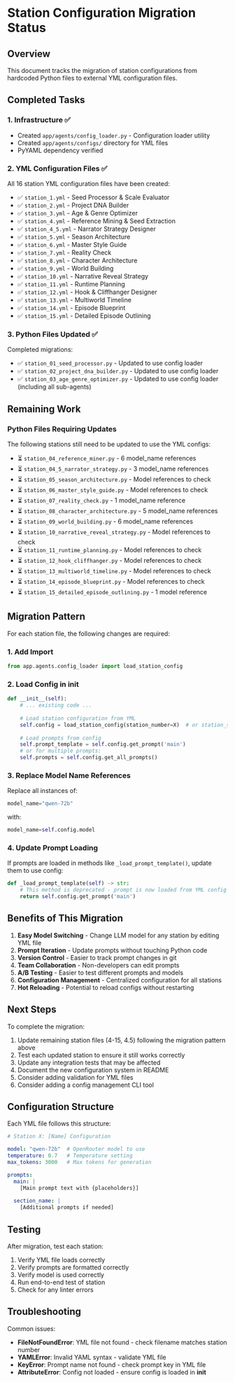 # Station Configuration Migration Status

## Overview
This document tracks the migration of station configurations from hardcoded Python files to external YML configuration files.

## Completed Tasks

### 1. Infrastructure ✅
- Created `app/agents/config_loader.py` - Configuration loader utility
- Created `app/agents/configs/` directory for YML files
- PyYAML dependency verified

### 2. YML Configuration Files ✅
All 16 station YML configuration files have been created:
- ✅ `station_1.yml` - Seed Processor & Scale Evaluator
- ✅ `station_2.yml` - Project DNA Builder  
- ✅ `station_3.yml` - Age & Genre Optimizer
- ✅ `station_4.yml` - Reference Mining & Seed Extraction
- ✅ `station_4_5.yml` - Narrator Strategy Designer
- ✅ `station_5.yml` - Season Architecture
- ✅ `station_6.yml` - Master Style Guide
- ✅ `station_7.yml` - Reality Check
- ✅ `station_8.yml` - Character Architecture
- ✅ `station_9.yml` - World Building
- ✅ `station_10.yml` - Narrative Reveal Strategy
- ✅ `station_11.yml` - Runtime Planning
- ✅ `station_12.yml` - Hook & Cliffhanger Designer
- ✅ `station_13.yml` - Multiworld Timeline
- ✅ `station_14.yml` - Episode Blueprint
- ✅ `station_15.yml` - Detailed Episode Outlining

### 3. Python Files Updated ✅
Completed migrations:
- ✅ `station_01_seed_processor.py` - Updated to use config loader
- ✅ `station_02_project_dna_builder.py` - Updated to use config loader
- ✅ `station_03_age_genre_optimizer.py` - Updated to use config loader (including all sub-agents)

## Remaining Work

### Python Files Requiring Updates
The following stations still need to be updated to use the YML configs:
- ⏳ `station_04_reference_miner.py` - 6 model_name references
- ⏳ `station_04_5_narrator_strategy.py` - 3 model_name references
- ⏳ `station_05_season_architecture.py` - Model references to check
- ⏳ `station_06_master_style_guide.py` - Model references to check
- ⏳ `station_07_reality_check.py` - 1 model_name reference
- ⏳ `station_08_character_architecture.py` - 5 model_name references
- ⏳ `station_09_world_building.py` - 6 model_name references
- ⏳ `station_10_narrative_reveal_strategy.py` - Model references to check
- ⏳ `station_11_runtime_planning.py` - Model references to check
- ⏳ `station_12_hook_cliffhanger.py` - Model references to check
- ⏳ `station_13_multiworld_timeline.py` - Model references to check
- ⏳ `station_14_episode_blueprint.py` - Model references to check
- ⏳ `station_15_detailed_episode_outlining.py` - 1 model reference

## Migration Pattern

For each station file, the following changes are required:

### 1. Add Import
```python
from app.agents.config_loader import load_station_config
```

### 2. Load Config in __init__
```python
def __init__(self):
    # ... existing code ...
    
    # Load station configuration from YML
    self.config = load_station_config(station_number=X)  # or station_suffix="4_5"
    
    # Load prompts from config
    self.prompt_template = self.config.get_prompt('main')
    # or for multiple prompts:
    self.prompts = self.config.get_all_prompts()
```

### 3. Replace Model Name References
Replace all instances of:
```python
model_name="qwen-72b"
```
with:
```python
model_name=self.config.model
```

### 4. Update Prompt Loading
If prompts are loaded in methods like `_load_prompt_template()`, update them to use config:
```python
def _load_prompt_template(self) -> str:
    # This method is deprecated - prompt is now loaded from YML config
    return self.config.get_prompt('main')
```

## Benefits of This Migration

1. **Easy Model Switching** - Change LLM model for any station by editing YML file
2. **Prompt Iteration** - Update prompts without touching Python code
3. **Version Control** - Easier to track prompt changes in git
4. **Team Collaboration** - Non-developers can edit prompts
5. **A/B Testing** - Easier to test different prompts and models
6. **Configuration Management** - Centralized configuration for all stations
7. **Hot Reloading** - Potential to reload configs without restarting

## Next Steps

To complete the migration:

1. Update remaining station files (4-15, 4.5) following the migration pattern above
2. Test each updated station to ensure it still works correctly
3. Update any integration tests that may be affected
4. Document the new configuration system in README
5. Consider adding validation for YML files
6. Consider adding a config management CLI tool

## Configuration Structure

Each YML file follows this structure:

```yaml
# Station X: [Name] Configuration

model: "qwen-72b"  # OpenRouter model to use
temperature: 0.7   # Temperature setting
max_tokens: 3000   # Max tokens for generation

prompts:
  main: |
    [Main prompt text with {placeholders}]
  
  section_name: |
    [Additional prompts if needed]
```

## Testing

After migration, test each station:
1. Verify YML file loads correctly
2. Verify prompts are formatted correctly
3. Verify model is used correctly
4. Run end-to-end test of station
5. Check for any linter errors

## Troubleshooting

Common issues:
- **FileNotFoundError**: YML file not found - check filename matches station number
- **YAMLError**: Invalid YAML syntax - validate YML file
- **KeyError**: Prompt name not found - check prompt key in YML file
- **AttributeError**: Config not loaded - ensure config is loaded in __init__

